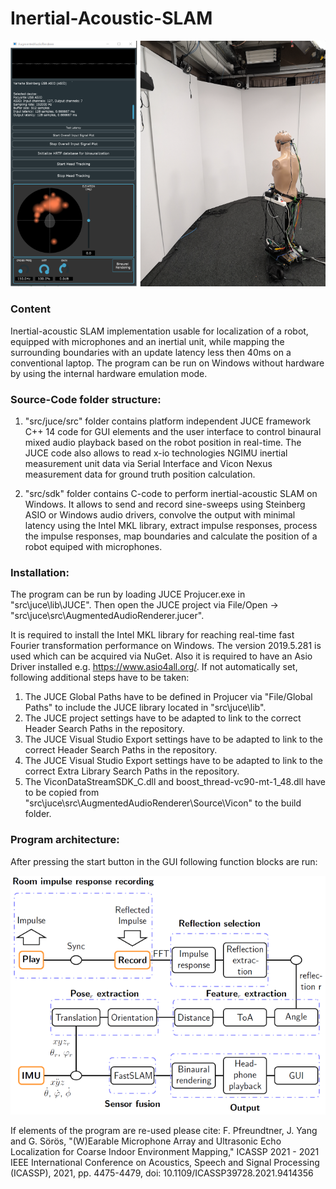 # Inertial-Acoustic-SLAM
<p align="center">
<img src="images/app.png">
</p>


### Content
Inertial-acoustic SLAM implementation usable for localization of a robot, equipped with microphones and an inertial unit, while mapping the surrounding boundaries with an update latency less then 40ms on a conventional laptop.
The program can be run on Windows without hardware by using the internal hardware emulation mode.

### Source-Code folder structure:

1. "src/juce/src" folder contains platform independent JUCE framework C++ 14 code for GUI elements and the user interface to control binaural mixed audio playback based on the robot position in real-time. The JUCE code also allows to read x-io technologies NGIMU inertial measurement unit data via Serial Interface and Vicon Nexus measurement data for ground truth position calculation.

2. "src/sdk" folder contains C-code to perform inertial-acoustic SLAM on Windows. It allows to send and record sine-sweeps using Steinberg ASIO or Windows audio drivers, convolve the output with minimal latency using the Intel MKL library, extract impulse responses, process the impulse responses, map boundaries and calculate the position of a robot equiped with microphones.

### Installation:
The program can be run by loading JUCE Projucer.exe in "src\juce\lib\JUCE".
Then open the JUCE project via File/Open -> "src\juce\src\AugmentedAudioRenderer.jucer".

It is required to install the Intel MKL library for reaching real-time fast Fourier transformation performance on Windows. The version 2019.5.281 is used which can be acquired via NuGet. Also it is required to have an Asio Driver installed e.g. https://www.asio4all.org/.
If not automatically set, following additional steps have to be taken:

1. The JUCE Global Paths have to be defined in Projucer via "File/Global Paths" to include the JUCE library located in "src\juce\lib\".
2. The JUCE project settings have to be adapted to link to the correct Header Search Paths in the repository. 
3. The JUCE Visual Studio Export settings have to be adapted to link to the correct Header Search Paths in the repository. 
4. The JUCE Visual Studio Export settings have to be adapted to link to the correct Extra Library Search Paths in the repository. 
5. The ViconDataStreamSDK_C.dll and boost_thread-vc90-mt-1_48.dll have to be copied from "src\juce\src\AugmentedAudioRenderer\Source\Vicon" to the build folder.

### Program architecture:
After pressing the start button in the GUI following function blocks are run:
<p align="center">
<img src="images/diagram.png">
</p>

If elements of the program are re-used please cite: 
F. Pfreundtner, J. Yang and G. Sörös, "(W)Earable Microphone Array and Ultrasonic Echo Localization for Coarse Indoor Environment Mapping," ICASSP 2021 - 2021 IEEE International Conference on Acoustics, Speech and Signal Processing (ICASSP), 2021, pp. 4475-4479, doi: 10.1109/ICASSP39728.2021.9414356
